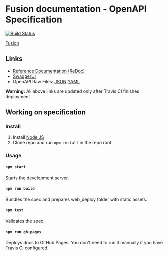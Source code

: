 # Fusion documentation - OpenAPI Specification
[![Build Status](https://app.travis-ci.com/ZelCore-io/fusiondocs.svg?branch=master)](https://travis-ci.com/zelcore-io/fusiondocs)

[Fusion](https://github.com/zelcore-io/fusion/)

## Links

- [Reference Documentation (ReDoc)](https://docs.fusion.runonflux.io/)
- [SwaggerUI](https://docs.fusion.runonflux.io/swagger-ui/)
- OpenAPI Raw Files: [JSON](https://docs.fusion.runonflux.io/openapi.json) [YAML](https://docs.fusion.runonflux.io/openapi.yaml)

**Warning:** All above links are updated only after Travis CI finishes deployment

## Working on specification
### Install

1. Install [Node JS](https://nodejs.org/)
2. Clone repo and run `npm install` in the repo root

### Usage

#### `npm start`
Starts the development server.

#### `npm run build`
Bundles the spec and prepares web_deploy folder with static assets.

#### `npm test`
Validates the spec.

#### `npm run gh-pages`
Deploys docs to GitHub Pages. You don't need to run it manually if you have Travis CI configured.
